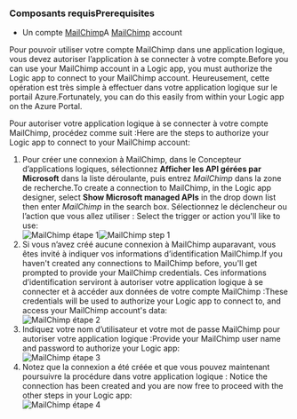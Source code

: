 ### <a name="prerequisites"></a><span data-ttu-id="e532b-101">Composants requis</span><span class="sxs-lookup"><span data-stu-id="e532b-101">Prerequisites</span></span>
* <span data-ttu-id="e532b-102">Un compte [MailChimp](https://www.MailChimp.com/)</span><span class="sxs-lookup"><span data-stu-id="e532b-102">A [MailChimp](https://www.MailChimp.com/) account</span></span> 

<span data-ttu-id="e532b-103">Pour pouvoir utiliser votre compte MailChimp dans une application logique, vous devez autoriser l’application à se connecter à votre compte.</span><span class="sxs-lookup"><span data-stu-id="e532b-103">Before you can use your MailChimp account in a Logic app, you must authorize the Logic app to connect to your MailChimp account.</span></span> <span data-ttu-id="e532b-104">Heureusement, cette opération est très simple à effectuer dans votre application logique sur le portail Azure.</span><span class="sxs-lookup"><span data-stu-id="e532b-104">Fortunately, you can do this easily from within your Logic app on the Azure Portal.</span></span> 

<span data-ttu-id="e532b-105">Pour autoriser votre application logique à se connecter à votre compte MailChimp, procédez comme suit :</span><span class="sxs-lookup"><span data-stu-id="e532b-105">Here are the steps to authorize your Logic app to connect to your MailChimp account:</span></span>

1. <span data-ttu-id="e532b-106">Pour créer une connexion à MailChimp, dans le Concepteur d’applications logiques, sélectionnez **Afficher les API gérées par Microsoft** dans la liste déroulante, puis entrez *MailChimp* dans la zone de recherche.</span><span class="sxs-lookup"><span data-stu-id="e532b-106">To create a connection to MailChimp, in the Logic app designer, select **Show Microsoft managed APIs** in the drop down list then enter *MailChimp* in the search box.</span></span> <span data-ttu-id="e532b-107">Sélectionnez le déclencheur ou l’action que vous allez utiliser : </span><span class="sxs-lookup"><span data-stu-id="e532b-107">Select the trigger or action you'll like to use:</span></span>  
   <span data-ttu-id="e532b-108">![MailChimp étape 1](./media/connectors-create-api-mailchimp/mailchimp-1.png)</span><span class="sxs-lookup"><span data-stu-id="e532b-108">![MailChimp step 1](./media/connectors-create-api-mailchimp/mailchimp-1.png)</span></span>
2. <span data-ttu-id="e532b-109">Si vous n’avez créé aucune connexion à MailChimp auparavant, vous êtes invité à indiquer vos informations d’identification MailChimp.</span><span class="sxs-lookup"><span data-stu-id="e532b-109">If you haven't created any connections to MailChimp before, you'll get prompted to provide your MailChimp credentials.</span></span> <span data-ttu-id="e532b-110">Ces informations d’identification serviront à autoriser votre application logique à se connecter et à accéder aux données de votre compte MailChimp :</span><span class="sxs-lookup"><span data-stu-id="e532b-110">These credentials will be used to authorize your Logic app to connect to, and access your MailChimp account's data:</span></span>  
   ![MailChimp étape 2](./media/connectors-create-api-mailchimp/mailchimp-2.png)
3. <span data-ttu-id="e532b-112">Indiquez votre nom d’utilisateur et votre mot de passe MailChimp pour autoriser votre application logique :</span><span class="sxs-lookup"><span data-stu-id="e532b-112">Provide your MailChimp user name and password to authorize your Logic app:</span></span>  
   ![MailChimp étape 3](./media/connectors-create-api-mailchimp/mailchimp-3.png)   
4. <span data-ttu-id="e532b-114">Notez que la connexion a été créée et que vous pouvez maintenant poursuivre la procédure dans votre application logique : </span><span class="sxs-lookup"><span data-stu-id="e532b-114">Notice the connection has been created and you are now free to proceed with the other steps in your Logic app:</span></span>  
   ![MailChimp étape 4](./media/connectors-create-api-mailchimp/mailchimp-4.png)

